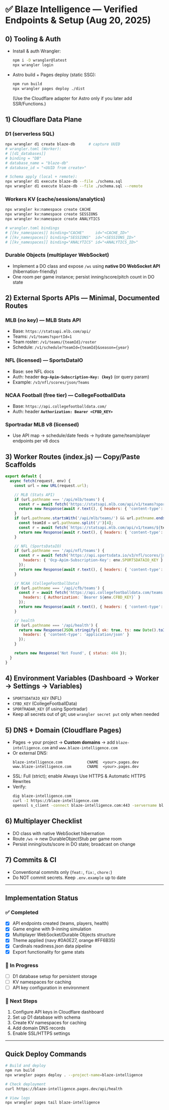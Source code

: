 # ✅ Blaze Intelligence — Verified Endpoints & Setup (Aug 20, 2025)

## 0) Tooling & Auth
- Install & auth Wrangler:
  ```bash
  npm i -D wrangler@latest
  npx wrangler login
  ```

- Astro build + Pages deploy (static SSG):
  ```bash
  npm run build
  npx wrangler pages deploy ./dist
  ```
  (Use the Cloudflare adapter for Astro only if you later add SSR/Functions.)

## 1) Cloudflare Data Plane

### D1 (serverless SQL)
```bash
npx wrangler d1 create blaze-db      # capture UUID
# wrangler.toml (Worker):
# [[d1_databases]]
# binding = "DB"
# database_name = "blaze-db"
# database_id = "<UUID from create>"

# Schema apply (local + remote):
npx wrangler d1 execute blaze-db --file ./schema.sql
npx wrangler d1 execute blaze-db --file ./schema.sql --remote
```

### Workers KV (cache/sessions/analytics)
```bash
npx wrangler kv:namespace create CACHE
npx wrangler kv:namespace create SESSIONS
npx wrangler kv:namespace create ANALYTICS

# wrangler.toml bindings
# [[kv_namespaces]] binding="CACHE"     id="<CACHE_ID>"
# [[kv_namespaces]] binding="SESSIONS"  id="<SESSIONS_ID>"
# [[kv_namespaces]] binding="ANALYTICS" id="<ANALYTICS_ID>"
```

### Durable Objects (multiplayer WebSocket)
- Implement a DO class and expose `/ws` using **native DO WebSocket API** (hibernation-friendly)
- One room per game instance; persist inning/score/pitch count in DO state

## 2) External Sports APIs — Minimal, Documented Routes

### MLB (no key) — MLB Stats API
- Base: `https://statsapi.mlb.com/api/`
- Teams: `/v1/teams?sportId=1`
- Team roster: `/v1/teams/{teamId}/roster`
- Schedule: `/v1/schedule?teamId={teamId}&season={year}`

### NFL (licensed) — SportsDataIO
- Base: see NFL docs
- Auth: header **`Ocp-Apim-Subscription-Key: {key}`** (or query param)
- Example: `/v3/nfl/scores/json/Teams`

### NCAA Football (free tier) — CollegeFootballData
- Base: `https://api.collegefootballdata.com/`
- Auth: header **`Authorization: Bearer <CFBD_KEY>`**

### Sportradar MLB v8 (licensed)
- Use API map → schedule/date feeds → hydrate game/team/player endpoints per v8 docs

## 3) Worker Routes (index.js) — Copy/Paste Scaffolds

```javascript
export default {
  async fetch(request, env) {
    const url = new URL(request.url);

    // MLB (Stats API)
    if (url.pathname === '/api/mlb/teams') {
      const r = await fetch('https://statsapi.mlb.com/api/v1/teams?sportId=1');
      return new Response(await r.text(), { headers: { 'content-type': 'application/json' }});
    }
    if (url.pathname.startsWith('/api/mlb/teams/') && url.pathname.endsWith('/roster')) {
      const teamId = url.pathname.split('/')[4];
      const r = await fetch(`https://statsapi.mlb.com/api/v1/teams/${teamId}/roster`);
      return new Response(await r.text(), { headers: { 'content-type': 'application/json' }});
    }

    // NFL (SportsDataIO)
    if (url.pathname === '/api/nfl/teams') {
      const r = await fetch('https://api.sportsdata.io/v3/nfl/scores/json/Teams', {
        headers: { 'Ocp-Apim-Subscription-Key': env.SPORTSDATAIO_KEY }
      });
      return new Response(await r.text(), { headers: { 'content-type': 'application/json' }});
    }

    // NCAA (CollegeFootballData)
    if (url.pathname === '/api/cfb/teams') {
      const r = await fetch('https://api.collegefootballdata.com/teams', {
        headers: { Authorization: `Bearer ${env.CFBD_KEY}` }
      });
      return new Response(await r.text(), { headers: { 'content-type': 'application/json' }});
    }

    // health
    if (url.pathname === '/api/health') {
      return new Response(JSON.stringify({ ok: true, ts: new Date().toISOString() }), {
        headers: { 'content-type': 'application/json' }
      });
    }

    return new Response('Not Found', { status: 404 });
  }
}
```

## 4) Environment Variables (Dashboard → Worker → Settings → Variables)
- `SPORTSDATAIO_KEY` (NFL)
- `CFBD_KEY` (CollegeFootballData)
- `SPORTRADAR_KEY` (if using Sportradar)
- Keep all secrets out of git; use `wrangler secret put` only when needed

## 5) DNS + Domain (Cloudflare Pages)
- Pages → your project → **Custom domains** → add `blaze-intelligence.com` and `www.blaze-intelligence.com`
- Or external DNS:
  ```
  blaze-intelligence.com           CNAME  <your>.pages.dev
  www.blaze-intelligence.com       CNAME  <your>.pages.dev
  ```
- SSL: Full (strict); enable Always Use HTTPS & Automatic HTTPS Rewrites
- Verify:
  ```bash
  dig blaze-intelligence.com
  curl -I https://blaze-intelligence.com
  openssl s_client -connect blaze-intelligence.com:443 -servername blaze-intelligence.com < /dev/null
  ```

## 6) Multiplayer Checklist
- DO class with native WebSocket hibernation
- Route `/ws` → new DurableObjectStub per game room
- Persist inning/outs/score in DO state; broadcast on change

## 7) Commits & CI
- Conventional commits only (`feat:`, `fix:`, `chore:`)
- Do NOT commit secrets. Keep `.env.example` up to date

---

## Implementation Status

### ✅ Completed
- [x] API endpoints created (teams, players, health)
- [x] Game engine with 9-inning simulation
- [x] Multiplayer WebSocket/Durable Objects structure
- [x] Theme applied (navy #0A0E27, orange #FF6B35)
- [x] Cardinals readiness.json data pipeline
- [x] Export functionality for game stats

### 🔄 In Progress
- [ ] D1 database setup for persistent storage
- [ ] KV namespaces for caching
- [ ] API key configuration in environment

### 📝 Next Steps
1. Configure API keys in Cloudflare dashboard
2. Set up D1 database with schema
3. Create KV namespaces for caching
4. Add domain DNS records
5. Enable SSL/HTTPS settings

---

## Quick Deploy Commands

```bash
# Build and deploy
npm run build
npx wrangler pages deploy . --project-name=blaze-intelligence

# Check deployment
curl https://blaze-intelligence.pages.dev/api/health

# View logs
npx wrangler pages tail blaze-intelligence
```